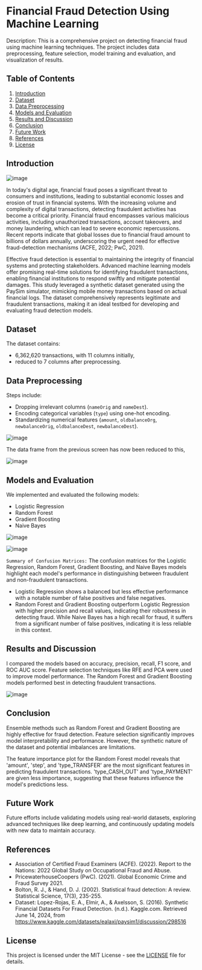 # Financial Fraud Detection Using Machine Learning

Description: 
This is a comprehensive project on detecting financial fraud using machine learning techniques. The project includes data preprocessing, feature selection, model training and evaluation, and visualization of results.

## Table of Contents
1. [Introduction](#introduction)
2. [Dataset](#dataset)
3. [Data Preprocessing](#data-preprocessing)
4. [Models and Evaluation](#models-and-evaluation)
5. [Results and Discussion](#results-and-discussion)
6. [Conclusion](#conclusion)
7. [Future Work](#future-work)
8. [References](#references)
9. [License](#license)

## Introduction 
![image](https://github.com/simplyEmmanuel/financial-fraud-detection-ml/assets/57048981/08a0321a-5915-4069-af20-6bb8f3e180ba)


  In today's digital age, financial fraud poses a significant threat to consumers and institutions, leading to substantial economic losses and erosion of trust in financial systems. With the increasing volume and complexity of digital transactions, detecting fraudulent activities has become a critical priority. Financial fraud encompasses various malicious activities, including unauthorized transactions, account takeovers, and money laundering, which can lead to severe economic repercussions. Recent reports indicate that global losses due to financial fraud amount to billions of dollars annually, underscoring the urgent need for effective fraud-detection mechanisms (ACFE, 2022; PwC, 2021).

  Effective fraud detection is essential to maintaining the integrity of financial systems and protecting stakeholders. Advanced machine learning models offer promising real-time solutions for identifying fraudulent transactions, enabling financial institutions to respond swiftly and mitigate potential damages. This study leveraged a synthetic dataset generated using the PaySim simulator, mimicking mobile money transactions based on actual financial logs. The dataset comprehensively represents legitimate and fraudulent transactions, making it an ideal testbed for developing and evaluating fraud detection models.
  
## Dataset
The dataset contains:
- 6,362,620 transactions, with 11 columns initially,
- reduced to 7 columns after preprocessing.

## Data Preprocessing
Steps include:
- Dropping irrelevant columns (`nameOrig` and `nameDest`).
- Encoding categorical variables (`type`) using one-hot encoding.
- Standardizing numerical features (`amount`, `oldbalanceOrg`, `newbalanceOrig`, `oldbalanceDest`, `newbalanceDest`).

![image](https://github.com/simplyEmmanuel/financial-fraud-detection-ml/assets/57048981/fcc3b735-fb94-42c6-81e2-30295714e6d0)

The data frame from the previous screen has now been reduced to this, 

![image](https://github.com/simplyEmmanuel/financial-fraud-detection-ml/assets/57048981/53d3416a-7df2-42d2-aecd-b80e664b19eb)

## Models and Evaluation
We implemented and evaluated the following models:
- Logistic Regression
- Random Forest
- Gradient Boosting
- Naive Bayes

![image](https://github.com/simplyEmmanuel/financial-fraud-detection-ml/assets/57048981/8793cc94-64d1-4275-b045-443fe4c4d1e9)

![image](https://github.com/simplyEmmanuel/financial-fraud-detection-ml/assets/57048981/047f1c6f-6a06-4450-baac-e2c72e5b447a)

`Summary of Confusion Matrices:`
  The confusion matrices for the Logistic Regression, Random Forest, Gradient Boosting, and Naive Bayes models highlight each model's performance in distinguishing between fraudulent and non-fraudulent transactions.

- Logistic Regression shows a balanced but less effective performance with a notable number of false positives and false negatives.
- Random Forest and Gradient Boosting outperform Logistic Regression with higher precision and recall values, indicating their robustness in detecting fraud.
While Naive Bayes has a high recall for fraud, it suffers from a significant number of false positives, indicating it is less reliable in this context.

## Results and Discussion
  I compared the models based on accuracy, precision, recall, F1 score, and ROC AUC score. Feature selection techniques like RFE and PCA were used to improve model performance. The Random Forest and Gradient Boosting models performed best in detecting fraudulent transactions.

![image](https://github.com/simplyEmmanuel/financial-fraud-detection-ml/assets/57048981/de858165-e4c9-466c-89de-1156d74e3663)

## Conclusion
  Ensemble methods such as Random Forest and Gradient Boosting are highly effective for fraud detection. Feature selection significantly improves model interpretability and performance. However, the synthetic nature of the dataset and potential imbalances are limitations. 

  The feature importance plot for the Random Forest model reveals that 'amount', 'step', and 'type_TRANSFER' are the most significant features in predicting fraudulent transactions.
'type_CASH_OUT' and 'type_PAYMENT' are given less importance, suggesting that these features influence the model's predictions less.

## Future Work
Future efforts include validating models using real-world datasets, exploring advanced techniques like deep learning, and continuously updating models with new data to maintain accuracy.

## References
- Association of Certified Fraud Examiners (ACFE). (2022). Report to the Nations: 2022 Global Study on Occupational Fraud and Abuse.
- PricewaterhouseCoopers (PwC). (2021). Global Economic Crime and Fraud Survey 2021.
- Bolton, R. J., & Hand, D. J. (2002). Statistical fraud detection: A review. Statistical Science, 17(3), 235-255.
- Dataset: Lopez-Rojas, E. A., Elmir, A., & Axelsson, S. (2016). Synthetic Financial Datasets For Fraud Detection. (n.d.). Kaggle.com. Retrieved June 14, 2024, from https://www.kaggle.com/datasets/ealaxi/paysim1/discussion/298516

## License
This project is licensed under the MIT License - see the [LICENSE](LICENSE) file for details.
